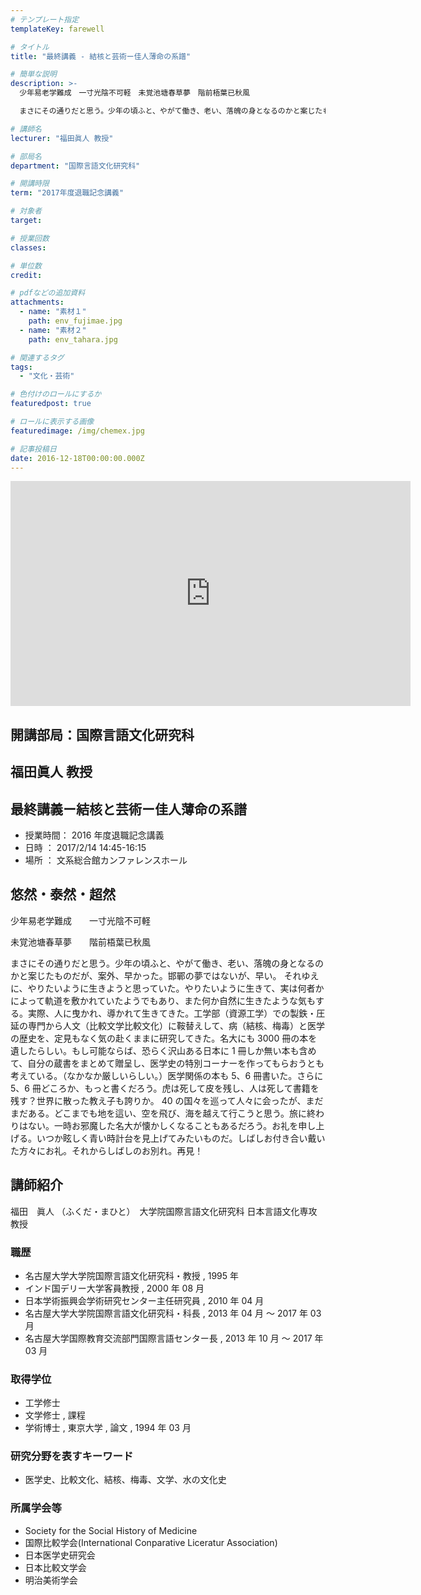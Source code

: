 ```yaml
---
# テンプレート指定
templateKey: farewell

# タイトル
title: "最終講義 - 結核と芸術ー佳人薄命の系譜"

# 簡単な説明
description: >-
  少年易老学難成　一寸光陰不可軽　未覚池塘春草夢　階前梧葉已秋風　

  まさにその通りだと思う。少年の頃ふと、やがて働き、老い、落魄の身となるのかと案じたものだが、案外、早かった。邯鄲の夢ではないが、早い。 それゆえに、やりたいように生きようと思っていた。やりたいように生きて、実は何者かによって軌道を敷かれていたようでもあり、また何か自然に生きたような気もする。実際、人に曳かれ、導かれて生きてきた。工学部（資源工学）での製鉄・圧延の専門から人文（比較文学比較文化）に鞍替えして、病（結核、梅毒）と医学の歴史を、定見もなく気の赴くままに研究してきた。名大にも3000冊の本を遺したらしい。もし可能ならば、恐らく沢山ある日本に 1 冊しか無い本も含めて、自分の蔵書をまとめて贈呈し、医学史の特別コーナーを作ってもらおうとも考えている。（なかなか厳しいらしい。）医学関係の本も 5、6 冊書いた。さらに 5、6 冊どころか、もっと書くだろう。虎は死して皮を残し、人は死して書籍を残す？世界に散った教え子も誇りか。 40の国々を巡って人々に会ったが、まだまだある。どこまでも地を這い、空を飛び、海を越えて行こうと思う。旅に終わりはない。一時お邪魔した名大が懐かしくなることもあるだろう。お礼を申し上げる。いつか眩しく青い時計台を見上げてみたいものだ。しばしお付き合い戴いた方々にお礼。それからしばしのお別れ。再見！

# 講師名
lecturer: "福田眞人 教授"

# 部局名
department: "国際言語文化研究科"

# 開講時限
term: "2017年度退職記念講義"

# 対象者
target:

# 授業回数
classes:

# 単位数
credit:

# pdfなどの追加資料
attachments:
  - name: "素材１"
    path: env_fujimae.jpg
  - name: "素材２"
    path: env_tahara.jpg

# 関連するタグ
tags:
  - "文化・芸術"

# 色付けのロールにするか
featuredpost: true

# ロールに表示する画像
featuredimage: /img/chemex.jpg

# 記事投稿日
date: 2016-12-18T00:00:00.000Z
---
```


<iframe src="https://nuvideo.media.nagoya-u.ac.jp/embed/aeba112322a74e0698dc86c556cba371e79878bb/autostart/false/caption/true" width="640" height="360" frameborder="0" allowfullscreen></iframe>

## 開講部局：国際言語文化研究科

## 福田眞人 教授

## 最終講義ー結核と芸術ー佳人薄命の系譜

- 授業時間： 2016 年度退職記念講義
- 日時 ： 2017/2/14 14:45-16:15
- 場所 ： 文系総合館カンファレンスホール

## 悠然・泰然・超然

少年易老学難成　　一寸光陰不可軽

未覚池塘春草夢　　階前梧葉已秋風

まさにその通りだと思う。少年の頃ふと、やがて働き、老い、落魄の身となるのかと案じたものだが、案外、早かった。邯鄲の夢ではないが、早い。 それゆえに、やりたいように生きようと思っていた。やりたいように生きて、実は何者かによって軌道を敷かれていたようでもあり、また何か自然に生きたような気もする。実際、人に曳かれ、導かれて生きてきた。工学部（資源工学）での製鉄・圧延の専門から人文（比較文学比較文化）に鞍替えして、病（結核、梅毒）と医学の歴史を、定見もなく気の赴くままに研究してきた。名大にも 3000 冊の本を遺したらしい。もし可能ならば、恐らく沢山ある日本に 1 冊しか無い本も含めて、自分の蔵書をまとめて贈呈し、医学史の特別コーナーを作ってもらおうとも考えている。（なかなか厳しいらしい。）医学関係の本も 5、6 冊書いた。さらに 5、6 冊どころか、もっと書くだろう。虎は死して皮を残し、人は死して書籍を残す？世界に散った教え子も誇りか。 40 の国々を巡って人々に会ったが、まだまだある。どこまでも地を這い、空を飛び、海を越えて行こうと思う。旅に終わりはない。一時お邪魔した名大が懐かしくなることもあるだろう。お礼を申し上げる。いつか眩しく青い時計台を見上げてみたいものだ。しばしお付き合い戴いた方々にお礼。それからしばしのお別れ。再見！

## 講師紹介

福田　眞人 （ふくだ・まひと）　大学院国際言語文化研究科 日本言語文化専攻　教授

### 職歴

- 名古屋大学大学院国際言語文化研究科・教授 , 1995 年
- インド国デリー大学客員教授 , 2000 年 08 月
- 日本学術振興会学術研究センター主任研究員 , 2010 年 04 月
- 名古屋大学大学院国際言語文化研究科・科長 , 2013 年 04 月 ～ 2017 年 03 月
- 名古屋大学国際教育交流部門国際言語センター長 , 2013 年 10 月 ～ 2017 年 03 月

### 取得学位

- 工学修士
- 文学修士 , 課程
- 学術博士 , 東京大学 , 論文 , 1994 年 03 月

### 研究分野を表すキーワード

- 医学史、比較文化、結核、梅毒、文学、水の文化史

### 所属学会等

- Society for the Social History of Medicine
- 国際比較学会(International Conparative Liceratur Association)
- 日本医学史研究会
- 日本比較文学会
- 明治美術学会
